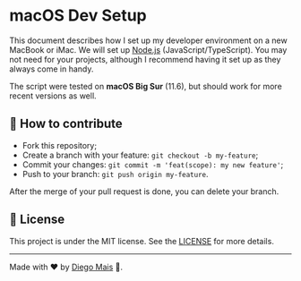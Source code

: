 # macOS Dev Setup

This document describes how I set up my developer environment on a new MacBook or iMac. We will set up [Node.js](http://nodejs.org/) (JavaScript/TypeScript). You may not need for your projects, although I recommend having it set up as they always come in handy.

The script were tested on **macOS Big Sur** (11.6), but should work for more recent versions as well.

## :thinking: How to contribute

- Fork this repository;
- Create a branch with your feature: `git checkout -b my-feature`;
- Commit your changes: `git commit -m 'feat(scope): my new feature'`;
- Push to your branch: `git push origin my-feature`.

After the merge of your pull request is done, you can delete your branch.

## :memo: License

This project is under the MIT license. See the [LICENSE](LICENSE) for more details.

---

Made with :heart: by [Diego Mais](https://diegomais.github.io) :wave:.
